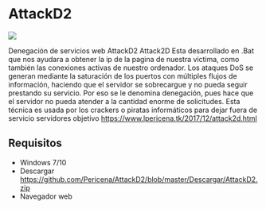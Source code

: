 # AttackD2

![](https://3.bp.blogspot.com/-RqODWA973n0/WjCtYMkCa1I/AAAAAAAAIwk/ZeWZd15vTj4937Rf89Ae-NPYNccXjyHhgCEwYBhgL/s1600/Attack2D%2Blpericena.png)

Denegación de servicios web AttackD2
Attack2D
Esta desarrollado en .Bat que nos ayudara a obtener la ip de la pagina de nuestra victima, como también las conexiones activas de nuestro ordenador.
Los ataques DoS se generan mediante la saturación de los puertos con múltiples flujos de información, haciendo que el servidor se sobrecargue y no pueda seguir prestando su servicio. Por eso se le denomina denegación, pues hace que el servidor no pueda atender a la cantidad enorme de solicitudes. Esta técnica es usada por los crackers o piratas informáticos para dejar fuera de servicio servidores objetivo
https://www.lpericena.tk/2017/12/attack2d.html
## Requisitos
- Windows 7/10
- Descargar https://github.com/Pericena/AttackD2/blob/master/Descargar/AttackD2.zip
- Navegador web

